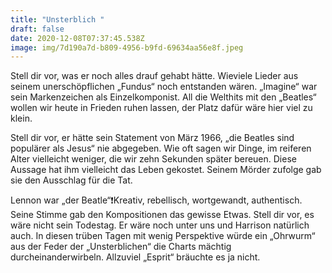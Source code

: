 ```yaml
---
title: "Unsterblich "
draft: false
date: 2020-12-08T07:37:45.538Z
image: img/7d190a7d-b809-4956-b9fd-69634aa56e8f.jpeg
---
```

Stell dir vor, was er noch alles drauf gehabt hätte. Wieviele Lieder aus seinem unerschöpflichen „Fundus“ noch entstanden wären. „Imagine“ war sein Markenzeichen als Einzelkomponist. All die Welthits mit den „Beatles“ wollen wir heute in Frieden ruhen lassen, der Platz dafür wäre hier viel zu klein.

Stell dir vor, er hätte sein Statement von März 1966, „die Beatles sind populärer als Jesus“ nie abgegeben. Wie oft sagen wir Dinge, im reiferen Alter vielleicht weniger, die wir zehn Sekunden später bereuen. Diese Aussage hat ihm vielleicht das Leben gekostet. Seinem Mörder zufolge gab sie den Ausschlag für die Tat.

Lennon war „der Beatle“❗️Kreativ, rebellisch, wortgewandt, authentisch. Seine Stimme gab den Kompositionen das gewisse Etwas. Stell dir vor, es wäre nicht sein Todestag. Er wäre noch unter uns und Harrison natürlich auch. In diesen trüben Tagen mit wenig Perspektive würde ein „Ohrwurm“ aus der Feder der „Unsterblichen“ die Charts mächtig durcheinanderwirbeln. Allzuviel „Esprit“ bräuchte es ja nicht.